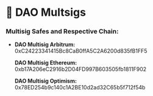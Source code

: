 # 📜 DAO Multsigs

### Multisig Safes and Respective Chain:

*   **DAO Multisig Arbitrum:** 0xC24223341415Bc8CaB0ffA5C2A6200d835fB1FF5



    **DAO Multisig Ethereum:** 0xb17A206eC2916b2D04FD997B603505fb1811F902



    **DAO Multisig Optimism:**  0x78ED254b9c140c1A2BE10d2ad32C65b5f712f54b
